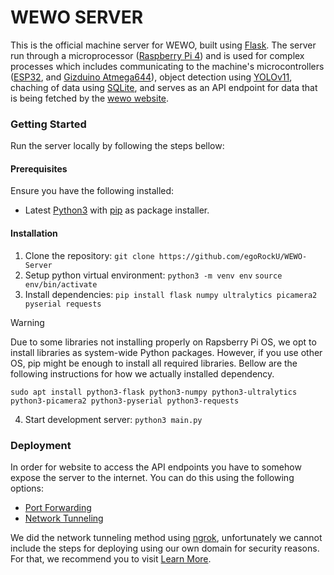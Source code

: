 # WEWO SERVER

This is the official machine server for WEWO, built using [Flask](https://flask.palletsprojects.com/en/stable/). The server run through a microprocessor ([Raspberry Pi 4](https://www.raspberrypi.com/products/raspberry-pi-4-model-b/)) and is used for complex processes which includes communicating to the machine's microcontrollers ([ESP32](https://www.espressif.com/sites/default/files/documentation/esp32_datasheet_en.pdf), and [Gizduino Atmega644](https://www.e-gizmo.net/gizmoshop/index.php?route=product/product&product_id=489)), object detection using [YOLOv11](https://docs.ultralytics.com/models/yolo11/), chaching of data using [SQLite](https://www.sqlite.org/), and serves as an API endpoint for data that is being fetched by the [wewo website](https://wewo-website.vercel.app/).

### Getting Started

Run the server locally by following the steps bellow:

#### Prerequisites

Ensure you have the following installed:
 - Latest [Python3](https://www.python.org/downloads/) with [pip](https://pypi.org/project/pip/) as package installer.

#### Installation

1. Clone the repository:
```git clone https://github.com/egoRockU/WEWO-Server```
2. Setup python virtual environment:
```python3 -m venv env```
```source env/bin/activate```
3. Install dependencies:
```pip install flask numpy ultralytics picamera2 pyserial requests```
> [!WARNING]
> Due to some libraries not installing properly on Rapsberry Pi OS, we opt to install libraries as system-wide Python packages. However, if you use other OS, pip might be enough to install all required libraries. 
> Bellow are the following instructions for how we actually installed dependency.

```sudo apt install python3-flask python3-numpy python3-ultralytics python3-picamera2 python3-pyserial python3-requests```

4. Start development server:
```python3 main.py```

### Deployment

In order for website to access the API endpoints you have to somehow expose the server to the internet.
You can do this using the following options:
- [Port Forwarding](https://en.wikipedia.org/wiki/Port_forwarding)
- [Network Tunneling](https://www.cloudflare.com/learning/network-layer/what-is-tunneling/)

We did the network tunneling method using [ngrok](https://ngrok.com/), unfortunately we cannot include the steps for deploying using our own domain for security reasons. For that, we recommend you to visit [Learn More](https://ngrok.com/docs).